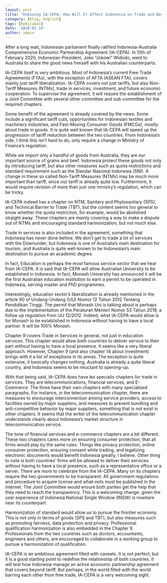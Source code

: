 ```yaml
---
layout: post
title: "Unboxing IA-CEPA: How Will It Affect Indonesia on Trade and Beyond?"
category: [blog, English]
tags: [Kebijakan]
date: '2020-02-19'
author: admin
---
```



After a long wait, Indonesian parliament finally ratified Indonesia-Australia Comprehensive Economic Partnership Agreement (IA-CEPA). In 10th of February 2020, Indonesian President, Joko “Jokowi” Widodo, went to Australia to share the good news himself with his Australian counterparts.

IA-CEPA itself is very ambitious. Most of Indonesia’s current Free Trade Agreements (FTAs), with the exception of AFTA (ASEAN FTA), covers mainly just tariff liberalization. IA-CEPA covers not just tariffs, but also Non-Tariff Measures (NTMs), trade in services, investment, and future economic cooperation. To supervise the agreement, it will require the establishment of a Joint Committee with several other committee and sub-committee for the required chapters.

Some benefit of the agreement is already covered by the news. Some include a significant tariff cuts, opportunities for Indonesian textiles and machinery industries, and Fast-Moving Consumer Goods (FMCGs), mostly about trade in goods. It is quite well known that IA-CEPA will speed up the progression of tariff reduction between the two countries. From Indonesia’s side, I think this isn’t hard to do, only require a change in Ministry of Finance’s regulation.

While we import only a handful of goods from Australia, they are our important source of grains and beef. Indonesia protect these goods not only by introducing tariff, but also other measures such as quota restrictions and standard requirement such as the Standar Nasional Indonesia (SNI). A change in these so called Non-Tariff Measures (NTMs) may be much more important than tariff, since our tariff is already quite low. Furthermore, it would require revision of more than just one ministry’s regulation, which can be tricky.

IA-CEPA indeed has a chapter on NTM, Sanitary and Phytosanitary (SPS), and Technical Barrier to Trade (TBT), but the content seems too general to know whether the quota restriction, for example, would be abolished straight away. These chapters are mainly covering a way to make a dispute out of NTMs and encouraging standard harmonization, but not much else.

Trade in services is also included in the agreement, something that Indonesia has never done before. We don’t get to trade a lot of services with the Downunder, but Indonesia is one of Australia’s main destination for tourism, and Australia is quite well-known to be Indonesian’s main destination to pursue an academic degree.

In fact, Education is perhaps the most famous service sector that we hear from IA-CEPA. It is said that IA-CEPA will allow Australian University to be established in Indonesia. In fact, Monash University has announced it will be the first Australian education institution to earn a permit to be operated in Indonesia, serving master and PhD programmes.

Interestingly, education sector’s liberalization is already mentioned in the article 90 of Undang-Undang (UU) Nomor 12 Tahun 2012 Tentang Pendidikan Tinggi. The permit that Monash Uni is talking about is perhaps due to the implementation of the Peraturan Menteri Nomor 53 Tahun 2018, a follow up regulation from UU 12/2012. Indeed, what IA-CEPA would allow is for Monash to be established in Indonesia without having to have a local partner. It will be 100% Monash.

Chapter 9 covers Trade in Services in general, not just in education services. This chapter would allow both countries to deliver service to their part without having to have a local presence. It seems like a very liberal approach. However, Chapter 9 (and also chapter 14 about investment) brings with it a list of exceptions in its annex. The exception is quite extensive, it basically changes nothing. Australia is already a quite liberal country, and Indonesia seems to be reluctant to opening-up.

With that being said, IA-CEPA does have lex specialis chapters for trade in services. They are telecommunications, financial services, and E-Commerce. The three have their own chapters with many specialized paragraphs. For instance, in the telecommunication chapter, there are measures to encourage interconnection among service providers, access to facilities owned by major suppliers, and measures to prevent bundling and anti-competitive behavior by major suppliers, something that is not exist in other chapters. It seems that the writer of the telecommunication chapter understands clearly about Indonesia’s market structure in telecommunication service.

The tone of financial services and e-commerce chapters are a bit different. These two chapters cares more on ensuring consumer protection, that all firms would play by the same rules. Things like privacy protection, online consumer protection, ensuring consent while trading, and legalizing electronic documents would benefit Indonesia greatly, I believe. Other thing to note is both countries’ firms will be allowed to deliver their services without having to have a local presence, such as a representative office or a server.
There are more to celebrate from the IA-CEPA. Many on its chapters require the two governments to be transparent. All government regulations and procedure to acquire license and what-nots must be published in the internet. The Joint Committee would ensure both parties get the help that they need to reach the transparency. This is a welcoming change, given the user experience of Indonesia National Single Window (INSW) is nowhere near its counterpart.

Harmonization of standard would allow us to pursue the frontier economy. This is not only in terms of goods (SPS and TBT), but also measures such as promoting fairness, data protection and privacy. Professional qualification harmonization is also embedded in the Chapter 9. Professionals from the two countries such as doctors, accountants, engineers and others, are encouraged to collaborate in a working group to pursue a harmonization of qualification.

IA-CEPA is an ambitious agreement filled with caveats. It is not perfect, but it is a good starting point to redefine the relationship of both countries. It will test how Indonesia manage an active economic partnership agreement that covers beyond tariff. But perhaps, in the world filled with the world barring each other from free trade, IA-CEPA is a very welcoming sight.
